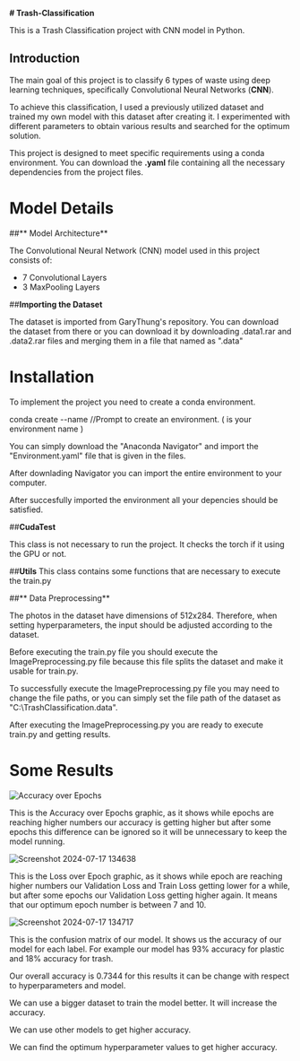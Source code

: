 **# Trash-Classification**

This is a Trash Classification project with CNN model in Python.


## **Introduction**
The main goal of this project is to classify 6 types of waste using deep learning techniques, specifically Convolutional Neural Networks (**CNN**).

To achieve this classification, I used a previously utilized dataset and trained my own model with this dataset after creating it. I experimented with different parameters to obtain various results and searched for the optimum solution.

This project is designed to meet specific requirements using a conda environment. You can download the **.yaml** file containing all the necessary dependencies from the project files.


# **Model Details**


##** Model Architecture**

The Convolutional Neural Network (CNN) model used in this project consists of:
- 7 Convolutional Layers
- 3 MaxPooling Layers
  

##**Importing the Dataset**

The dataset is imported from GaryThung's repository. You can download the dataset from there or you can download it by downloading .data1.rar and .data2.rar files and merging them in a file that named as ".data" 


# **Installation**

To implement the project you need to create a conda environment. 

  conda create --name <my-env>  //Prompt to create an environment. (  <my-env> is your environment name  )

  You can simply download the "Anaconda Navigator" and import the "Environment.yaml" file that is given in the files.

  After downlading Navigator you can import the entire environment to your computer.

  After succesfully imported the environment all your depencies should be satisfied.


##**CudaTest**

This class is not necessary to run the project. It checks the torch if it using the GPU or not.


##**Utils**
This class contains some functions that are necessary to execute the train.py
  

##** Data Preprocessing**

The photos in the dataset have dimensions of 512x284. Therefore, when setting hyperparameters, the input should be adjusted according to the dataset.

Before executing the train.py file you should execute the ImagePreprocessing.py file because this file splits the dataset and make it usable for train.py.

To successfully execute the ImagePreprocessing.py file you may need to change the file paths, or you can simply set the file path of the dataset as "C:\TrashClassification\.data".

After executing the ImagePreprocessing.py you are ready to execute train.py and getting results.


# **Some Results**







![Accuracy over Epochs](https://github.com/user-attachments/assets/14b4f47b-0553-4b90-adbe-6ff3108d48ed)

This is the Accuracy over Epochs graphic, as it shows while epochs are reaching higher numbers our accuracy is getting higher but after some epochs this difference can be ignored so it will be unnecessary to keep the model running. 





![Screenshot 2024-07-17 134638](https://github.com/user-attachments/assets/9fe3e887-e012-404d-8f5e-2c544e76fac8)

This is the Loss over Epoch graphic, as it shows while epoch are reaching higher numbers our Validation Loss and Train Loss getting lower for a  while, but after some epochs our Validation Loss getting higher again. It means that our optimum epoch number is between 7 and 10.





![Screenshot 2024-07-17 134717](https://github.com/user-attachments/assets/516a4a61-7a0f-41e3-8bf5-91a1c160a400)

This is the confusion matrix of our model. It shows us the accuracy of our model for each label. For example our model has 93% accuracy for plastic and 18% accuracy for trash. 

Our overall accuracy is 0.7344 for this results it can be change with respect to hyperparameters and model.

We can use a bigger dataset to train the model better. It will increase the accuracy.

We can use other models to get higher accuracy.

We can find the optimum hyperparameter values to get higher accuracy.



